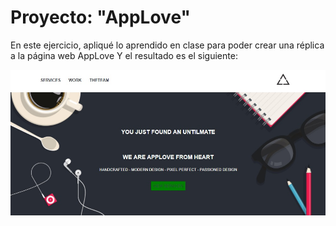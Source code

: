 # Proyecto: "AppLove" #
En este ejercicio, apliqué lo aprendido en clase para poder crear una réplica a la página web AppLove
Y el resultado es el siguiente:

![nombre](assets/images/ejemplo.jpg)
